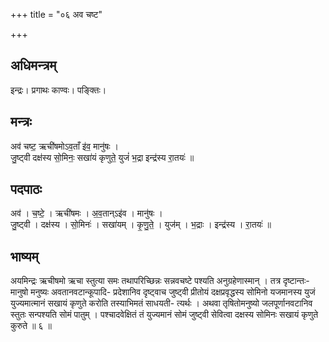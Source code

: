 +++
title = "०६ अव चष्ट"

+++
## अधिमन्त्रम्
इन्द्रः। प्रगाथः काण्वः। पङ्क्तिः।

## मन्त्रः
अव॑ चष्ट॒ ऋची॑षमोऽव॒ताँ इ॑व॒ मानु॑षः ।  
जु॒ष्ट्वी दक्ष॑स्य सो॒मिनः॒ सखा॑यं कृणुते॒ युजं॑ भ॒द्रा इन्द्र॑स्य रा॒तयः॑ ॥

## पदपाठः
अव॑ । च॒ष्टे॒ । ऋची॑षमः । अ॒व॒तान्ऽइ॑व । मानु॑षः ।  
जु॒ष्ट्वी । दक्ष॑स्य । सो॒मिनः॑ । सखा॑यम् । कृ॒णु॒ते॒ । युज॑म् । भ॒द्राः । इन्द्र॑स्य । रा॒तयः॑ ॥

## भाष्यम्
अयमिन्द्रः ऋचीषमो ऋचा स्तुत्या समः तथापरिच्छिन्नः सन्नवचष्टे पश्यति अनुग्रहेणास्मान् । तत्र दृष्टान्तः-मानुषो मनुष्यः अवतानवटान्कूपादि- प्रदेशानिव दृष्ट्वाच जुष्ट्वी प्रीतोयं दक्षप्रवृद्धस्य सोमिनो यजमानस्य युजं युज्यमात्मानं सखायं कृणुते करोति तस्याभिमतं साधयती- त्यर्थः । अथवा तृषितोमनुष्यो जलपूर्णानवटानिव स्तुतः सन्पश्यति सोमं पातुम् । पश्चादवेक्षितं तं युज्यमानं सोमं जुष्ट्वी सेवित्वा दक्षस्य सोमिनः सखायं कृणुते कुरुते ॥ ६ ॥